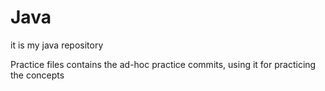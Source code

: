 # Java
it is my java repository


Practice files contains the ad-hoc practice commits, using it for practicing the concepts